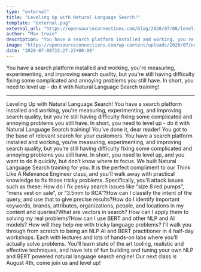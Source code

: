 ```yaml
---
type: "external"
title: "Leveling Up with Natural Language Search!"
template: "external.pug"
external_url: "https://opensourceconnections.com/blog/2020/07/08/leveling-up-with-natural-language-search/"
author: "Max Irwin"
description: "You have a search platform installed and working, you're measuring, experimenting, and improving search quality, but you're still having difficulty fixing some complicated and annoying problems you still have. In short, you need to level up - do it with Natural Language Search training!"
image: "https://opensourceconnections.com/wp-content/uploads/2020/07/next_mountain.jpeg"
date: "2020-07-08T15:27:27+00:00"
---
```


You have a search platform installed and working, you're measuring, experimenting, and improving search quality, but you're still having difficulty fixing some complicated and annoying problems you still have. In short, you need to level up - do it with Natural Language Search training!

---

Leveling Up with Natural Language Search!
You have a search platform installed and working, you're measuring, experimenting, and improving search quality, but you're still having difficulty fixing some complicated and annoying problems you still have. In short, you need to level up - do it with Natural Language Search training!
You’ve done it, dear reader! You got to the base of relevant search for your customers. You have a search platform installed and working, you’re measuring, experimenting, and improving search quality, but you’re still having difficulty fixing some complicated and annoying problems you still have. In short, you need to level up, and you want to do it quickly, but don’t know where to focus.
We built Natural Language Search training for you. It is the perfect compliment to our Think Like A Relevance Engineer class, and you’ll walk away with practical knowledge to fix those tricky problems. Specifically, you’ll attack issues such as these:
How do I fix pesky search issues like “size 8 red pumps”, “mens vest on sale”, or “3.5mm to RCA”?How can I classify the intent of the query, and use that to give precise results?How do I identify important keywords, brands, attributes, organizations, people, and locations in my content and queries?What are vectors in search? How can I apply them to solving my real problems?How can I use BERT and other NLP and AI models? How will they help me with tricky language problems?
I’ll walk you through from scratch to being an NLP AI and BERT practitioner in 4 half-day workshops. Each with lectures and lots of hands-on labs where you’ll actually solve problems. You’ll learn state of the art tooling, realistic and effective techniques, and have lots of fun building and tuning your own NLP and BERT powered natural language search engine!
Our next class is August 4th, come join us and level up!
